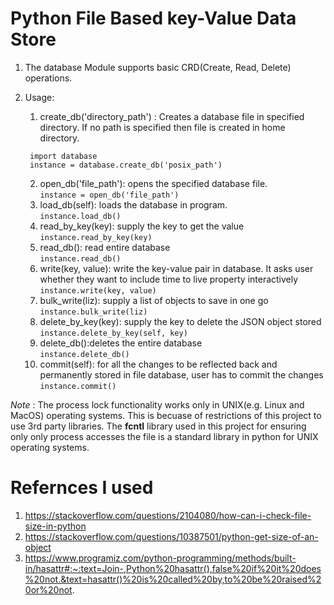 # Python File Based key-Value Data Store

1. The database Module supports basic CRD(Create, Read, Delete) operations.

2. Usage:
   
   1. create_db('directory_path') : Creates a database file in specified directory. If no path is specified then file is created in home directory. <br>
   ```
    import database
    instance = database.create_db('posix_path') 
    ```
   2. open_db('file_path'):  opens the specified database file.<br>
    ``` instance = open_db('file_path') ```
   3. load_db(self): loads the database in program. <br>
   ``` instance.load_db() ```
   4. read_by_key(key): supply the key to get the value <br>
   ``` instance.read_by_key(key) ```
   5. read_db(): read entire database<br>
   ``` instance.read_db() ```
   6. write(key, value): write the key-value pair in database. It asks user whether they want to include time to live property interactively<br>
   ``` instance.write(key, value) ```
   7. bulk_write(liz): supply a list of objects to save in one go<br>
   ``` instance.bulk_write(liz) ```
   8. delete_by_key(key): supply the key to delete the JSON object stored<br>
   ``` instance.delete_by_key(self, key) ```
   9. delete_db():deletes the entire database <br>
   ``` instance.delete_db() ```
   10. commit(self): for all the changes to be reflected back and permanently stored in file database, user has to commit the changes<br>
   ``` instance.commit() ```

*Note* : The process lock functionality works only in UNIX(e.g. Linux and MacOS) operating systems. This is becuase of restrictions of this project to use 3rd party libraries. The **fcntl** library used in this project for ensuring only only process accesses the file is a standard library in python for UNIX operating systems.

# Refernces I used
1. https://stackoverflow.com/questions/2104080/how-can-i-check-file-size-in-python
2. https://stackoverflow.com/questions/10387501/python-get-size-of-an-object
3. https://www.programiz.com/python-programming/methods/built-in/hasattr#:~:text=Join-,Python%20hasattr(),false%20if%20it%20does%20not.&text=hasattr()%20is%20called%20by,to%20be%20raised%20or%20not.
